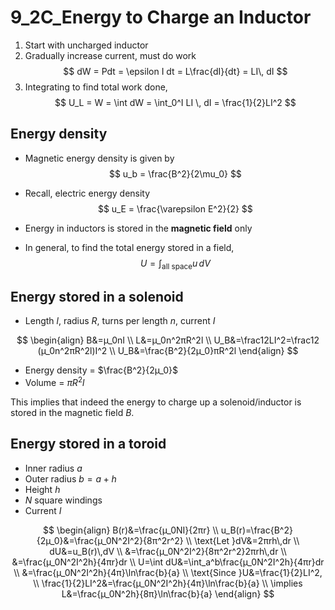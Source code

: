 # 9_2C_Energy to Charge an Inductor

1. Start with uncharged inductor
2. Gradually increase current, must do work
$$ dW = Pdt = \epsilon I dt = L\frac{dI}{dt} = LI\, dI $$
3. Integrating to find total work done,
 $$ U_L = W = \int dW = \int_0^I LI \, dI = \frac{1}{2}LI^2 $$

## Energy density

- Magnetic energy density is given by
 $$ u_b = \frac{B^2}{2\mu_0} $$

- Recall, electric energy density
 $$ u_E = \frac{\varepsilon E^2}{2} $$

- Energy in inductors is stored in the **magnetic field** only
- In general, to find the total energy stored in a field,
 $$ U = \int_{\text{all space}} u\, dV $$

## Energy stored in a solenoid

- Length $l$, radius $R$, turns per length $n$, current $I$

$$
\begin{align}
B&=µ_0nI \\
L&=µ_0n^2πR^2l \\
U_B&=\frac12LI^2=\frac12 (µ_0n^2πR^2l)I^2 \\
U_B&=\frac{B^2}{2µ_0}πR^2l
\end{align}
$$

- Energy density = $\frac{B^2}{2µ_0}$
- Volume = $πR^2l$

This implies that indeed the energy to charge up a solenoid/inductor is stored in the magnetic field $B$.

## Energy stored in a toroid

- Inner radius $a$
- Outer radius $b=a+h$
- Height $h$
- $N$ square windings
- Current $I$

$$
\begin{align}
B(r)&=\frac{µ_0NI}{2πr} \\
u_B(r)=\frac{B^2}{2µ_0}&=\frac{µ_0N^2I^2}{8π^2r^2} \\
\text{Let }dV&=2πrh\,dr \\
dU&=u_B(r)\,dV \\
&=\frac{µ_0N^2I^2}{8π^2r^2}2πrh\,dr \\
&=\frac{µ_0N^2I^2h}{4πr}dr \\
U=\int dU&=\int_a^b\frac{µ_0N^2I^2h}{4πr}dr \\
&=\frac{µ_0N^2I^2h}{4π}\ln\frac{b}{a} \\
\text{Since }U&=\frac{1}{2}LI^2, \\
\frac{1}{2}LI^2&=\frac{µ_0N^2I^2h}{4π}\ln\frac{b}{a} \\
\implies L&=\frac{µ_0N^2h}{8π}\ln\frac{b}{a}
\end{align}
$$
